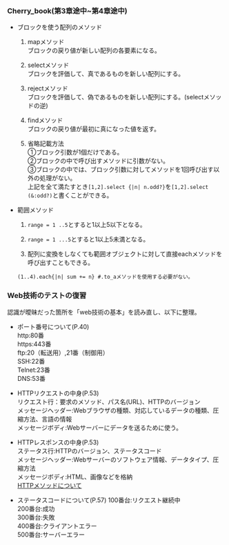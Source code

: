 ### Cherry_book(第3章途中~第4章途中)
- ブロックを使う配列のメソッド
  1. mapメソッド  
  ブロックの戻り値が新しい配列の各要素になる。

  2. selectメソッド  
  ブロックを評価して、真であるものを新しい配列にする。  

  3. rejectメソッド  
  ブロックを評価して、偽であるものを新しい配列にする。(selectメソッドの逆)  

  4. findメソッド  
  ブロックの戻り値が最初に真になった値を返す。  

  5. 省略記載方法  
  ①ブロック引数が1個だけである。  
  ②ブロックの中で呼び出すメソッドに引数がない。  
  ③ブロックの中では、ブロック引数に対してメソッドを1回呼び出す以外の処理がない。  
  上記を全て満たすとき`[1,2].select {|n| n.odd?}`を`[1,2].select (&:odd?)`と書くことができる。


- 範囲メソッド  
  1. `range = 1 ..5`とすると1以上5以下となる。

  2. `range = 1 ...5`とすると1以上5未満となる。  

  3. 配列に変換をしなくても範囲オブジェクトに対して直接eachメソッドを呼び出すこともできる。  
  ```
  (1..4).each{|n| sum += n} #.to_aメソッドを使用する必要がない。
  ```

### Web技術のテストの復習
認識が曖昧だった箇所を「web技術の基本」を読み直し、以下に整理。  
- ポート番号について(P.40)  
http:80番  
https:443番  
ftp:20（転送用）,21番（制御用）  
SSH:22番  
Telnet:23番  
DNS:53番

- HTTPリクエストの中身(P.53)  
リクエスト行：要求のメソッド、パス名(URL)、HTTPのバージョン  
メッセージヘッダー:Webブラウザの種類、対応しているデータの種類、圧縮方法、言語の情報  
メッセージボディ:Webサーバーにデータを送るために使う。  

- HTTPレスポンスの中身(P.53)  
ステータス行:HTTPのバージョン、ステータスコード  
メッセージヘッダー:Webサーバーのソフトウェア情報、データタイプ、圧縮方法  
メッセージボディ:HTML、画像などを格納  
[HTTPメソッドについて](https://kumanology.com/notes/197/)

- ステータスコードについて(P.57)
  100番台:リクエスト継続中  
  200番台:成功  
  300番台:失敗  
  400番台:クライアントエラー  
  500番台:サーバーエラー  